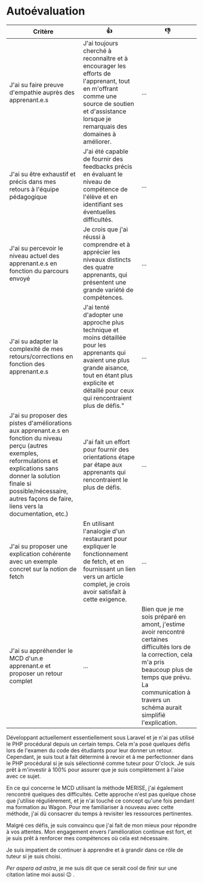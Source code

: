 # Autoévaluation

| Critère | 👍 | 👎 |
| ---------------- | ---------------- | ---------------- | 
| J'ai su faire preuve d'empathie auprès des apprenant.e.s | J'ai toujours cherché à reconnaître et à encourager les efforts de l'apprenant, tout en m'offrant comme une source de soutien et d'assistance lorsque je remarquais des domaines à améliorer.| ... |
| J'ai su être exhaustif et précis dans mes retours à l'équipe pédagogique | J'ai été capable de fournir des feedbacks précis en évaluant le niveau de compétence de l'élève et en identifiant ses éventuelles difficultés.| ... |
| J'ai su percevoir le niveau actuel des apprenant.e.s en fonction du parcours envoyé | Je crois que j'ai réussi à comprendre et à apprécier les niveaux distincts des quatre apprenants, qui présentent une grande variété de compétences.| ... |
| J'ai su adapter la complexité de mes retours/corrections en fonction des apprenant.e.s  | J'ai tenté d'adopter une approche plus technique et moins détaillée pour les apprenants qui avaient une plus grande aisance, tout en étant plus explicite et détaillé pour ceux qui rencontraient plus de défis." | ...|
| J'ai su proposer des pistes d'améliorations aux apprenant.e.s en fonction du niveau perçu (autres exemples, reformulations et explications sans donner la solution finale si possible/nécessaire, autres façons de faire, liens vers la documentation, etc.) | J'ai fait un effort pour fournir des orientations étape par étape aux apprenants qui rencontraient le plus de défis. | ... |
| J'ai su proposer une explication cohérente avec un exemple concret sur la notion de fetch | En utilisant l'analogie d'un restaurant pour expliquer le fonctionnement de fetch, et en fournissant un lien vers un article complet, je crois avoir satisfait à cette exigence.| ... |
| J'ai su appréhender le MCD d'un.e apprenant.e et proposer un retour complet | ... | Bien que je me sois préparé en amont, j'estime avoir rencontré certaines difficultés lors de la correction, cela m'a pris beaucoup plus de temps que prévu. La communication à travers un schéma aurait simplifié l'explication.|


Développant actuellement essentiellement sous Laravel et je n'ai pas utilisé le PHP procédural depuis un certain temps. Cela m'a posé quelques défis lors de l'examen du code des étudiants pour leur donner un retour. Cependant, je suis tout à fait déterminé à revoir et à me perfectionner dans le PHP procédural si je suis sélectionné comme tuteur pour O'clock. Je suis prêt à m'investir à 100% pour assurer que je suis complètement à l'aise avec ce sujet.

En ce qui concerne le MCD utilisant la méthode MERISE, j'ai également rencontré quelques des difficultés. Cette approche n'est pas quelque chose que j'utilise régulièrement, et je n'ai touché ce concept qu'une fois pendant ma formation au Wagon. Pour me familiariser à nouveau avec cette méthode, j'ai dû consacrer du temps à revisiter les ressources pertinentes.

Malgré ces défis, je suis convaincu que j'ai fait de mon mieux pour répondre à vos attentes. Mon engagement envers l'amélioration continue est fort, et je suis prêt à renforcer mes compétences où cela est nécessaire.

Je suis impatient de continuer à apprendre et à grandir dans ce rôle de tuteur si je suis choisi.

*Per aspera ad astra*, je me suis dit que ce serait cool de finir sur une citation latine moi aussi 😉 .
